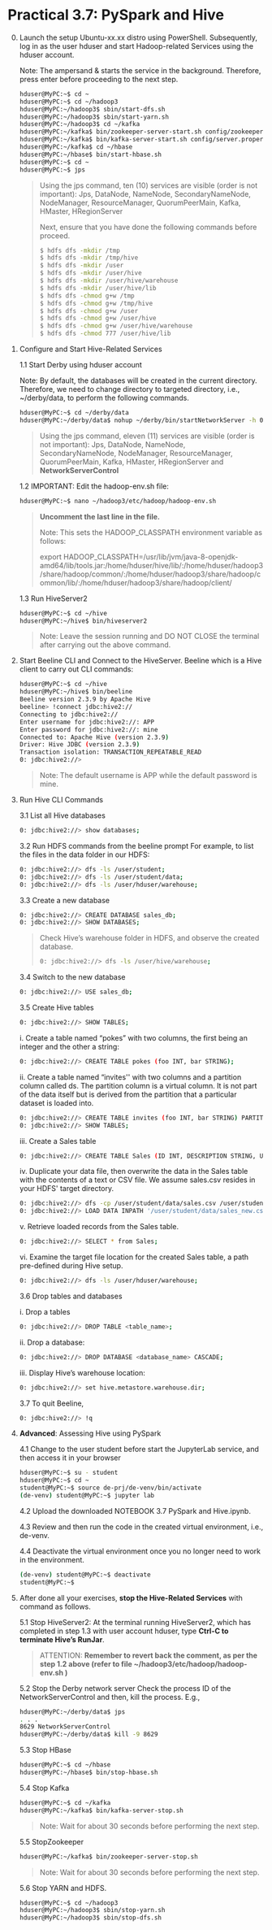 # Practical 3.7: PySpark and Hive

0. Launch the setup Ubuntu-xx.xx distro using PowerShell. Subsequently, log in as the user hduser and start Hadoop-related Services using the hduser account. 

   Note: The ampersand & starts the service in the background. Therefore, press enter before proceeding to the next step.

   ~~~bash
   hduser@MyPC:~$ cd ~
   hduser@MyPC:~$ cd ~/hadoop3 
   hduser@MyPC:~/hadoop3$ sbin/start-dfs.sh 
   hduser@MyPC:~/hadoop3$ sbin/start-yarn.sh
   hduser@MyPC:~/hadoop3$ cd ~/kafka
   hduser@MyPC:~/kafka$ bin/zookeeper-server-start.sh config/zookeeper.properties &
   hduser@MyPC:~/kafka$ bin/kafka-server-start.sh config/server.properties &
   hduser@MyPC:~/kafka$ cd ~/hbase
   hduser@MyPC:~/hbase$ bin/start-hbase.sh
   hduser@MyPC:~$ cd ~
   hduser@MyPC:~$ jps
   ~~~
   > Using the jps command, ten (10) services are visible (order is not important): Jps, DataNode, NameNode, SecondaryNameNode, NodeManager, ResourceManager, QuorumPeerMain, Kafka, HMaster, HRegionServer
   > 
   > Next, ensure that you have done the following commands before proceed.
   >
   > ~~~bash
   > $ hdfs dfs -mkdir /tmp
   > $ hdfs dfs -mkdir /tmp/hive
   > $ hdfs dfs -mkdir /user
   > $ hdfs dfs -mkdir /user/hive
   > $ hdfs dfs -mkdir /user/hive/warehouse
   > $ hdfs dfs -mkdir /user/hive/lib
   > $ hdfs dfs -chmod g+w /tmp
   > $ hdfs dfs -chmod g+w /tmp/hive
   > $ hdfs dfs -chmod g+w /user
   > $ hdfs dfs -chmod g+w /user/hive
   > $ hdfs dfs -chmod g+w /user/hive/warehouse
   > $ hdfs dfs -chmod 777 /user/hive/lib
   > ~~~

1. Configure and Start Hive-Related Services

   1.1 Start Derby using hduser account

     Note: By default, the databases will be created in the current directory. Therefore, we need to change directory to targeted directory, i.e., ~/derby/data, to perform the following commands.
     ~~~bash
     hduser@MyPC:~$ cd ~/derby/data
     hduser@MyPC:~/derby/data$ nohup ~/derby/bin/startNetworkServer -h 0.0.0.0 &
     ~~~
     > Using the jps command, eleven (11) services are visible (order is not important): Jps, DataNode, NameNode, SecondaryNameNode, NodeManager, ResourceManager, QuorumPeerMain, Kafka, HMaster, HRegionServer and **NetworkServerControl**

   1.2 IMPORTANT: Edit the hadoop-env.sh file:
    ~~~bash
    hduser@MyPC:~$ nano ~/hadoop3/etc/hadoop/hadoop-env.sh
    ~~~
    > **Uncomment the last line in the file.**
    > 
    > Note: This sets the HADOOP_CLASSPATH environment variable as follows:
    > 
    > export HADOOP_CLASSPATH=/usr/lib/jvm/java-8-openjdk-amd64/lib/tools.jar:/home/hduser/hive/lib/:/home/hduser/hadoop3/share/hadoop/common/:/home/hduser/hadoop3/share/hadoop/common/lib/:/home/hduser/hadoop3/share/hadoop/client/

   1.3 Run HiveServer2
    ~~~bash
    hduser@MyPC:~$ cd ~/hive
    hduser@MyPC:~/hive$ bin/hiveserver2
    ~~~
    > Note:	Leave the session running and DO NOT CLOSE the terminal after carrying out the above command.



2. Start Beeline CLI and Connect to the HiveServer. Beeline which is a Hive client to carry out CLI commands:
   ~~~bash
   hduser@MyPC:~$ cd ~/hive
   hduser@MyPC:~/hive$ bin/beeline
   Beeline version 2.3.9 by Apache Hive
   beeline> !connect jdbc:hive2://
   Connecting to jdbc:hive2://
   Enter username for jdbc:hive2://: APP
   Enter password for jdbc:hive2://: mine
   Connected to: Apache Hive (version 2.3.9)
   Driver: Hive JDBC (version 2.3.9)
   Transaction isolation: TRANSACTION_REPEATABLE_READ
   0: jdbc:hive2://>
   ~~~
   > Note: The default username is APP while the default password is mine.




3. Run Hive CLI Commands

   3.1 List all Hive databases
   ~~~bash
   0: jdbc:hive2://> show databases;
   ~~~

   3.2 Run HDFS commands from the beeline prompt
      For example, to list the files in the data folder in our HDFS:
      ~~~bash
      0: jdbc:hive2://> dfs -ls /user/student;
      0: jdbc:hive2://> dfs -ls /user/student/data;
      0: jdbc:hive2://> dfs -ls /user/hduser/warehouse;
      ~~~

   3.3 Create a new database
      ~~~bash
      0: jdbc:hive2://> CREATE DATABASE sales_db;
      0: jdbc:hive2://> SHOW DATABASES;
      ~~~
      > Check Hive’s warehouse folder in HDFS, and observe the created database.
      > ~~~bash
      > 0: jdbc:hive2://> dfs -ls /user/hive/warehouse;
      > ~~~

    3.4 Switch to the new database
      ~~~bash
      0: jdbc:hive2://> USE sales_db;
      ~~~

    3.5 Create Hive tables
      ~~~bash
      0: jdbc:hive2://> SHOW TABLES;
      ~~~

      i. Create a table named “pokes” with two columns, the first being an integer and the other a string:
      ~~~bash
      0: jdbc:hive2://> CREATE TABLE pokes (foo INT, bar STRING);
      ~~~
      
      ii. Create a table named “invites'' with two columns and a partition column called ds. The partition column is a virtual column. It is not part of the data itself but is derived from the partition that a particular dataset is loaded into.
      ~~~bash
      0: jdbc:hive2://> CREATE TABLE invites (foo INT, bar STRING) PARTITIONED BY (ds STRING);
      0: jdbc:hive2://> SHOW TABLES;
      ~~~

      iii. Create a Sales table
      ~~~bash
      0: jdbc:hive2://> CREATE TABLE Sales (ID INT, DESCRIPTION STRING, UNIT_PRICE DOUBLE, QUANTITY INT) COMMENT 'This is the Sales table stored as textfile' ROW FORMAT DELIMITED FIELDS TERMINATED BY '\t' STORED AS TEXTFILE;
      ~~~

      iv. Duplicate your data file, then overwrite the data in the Sales table with the contents of a text or CSV file. We assume sales.csv resides in your HDFS' target directory. 
      ~~~bash
      0: jdbc:hive2://> dfs -cp /user/student/data/sales.csv /user/student/data/sales_new.csv;
      0: jdbc:hive2://> LOAD DATA INPATH '/user/student/data/sales_new.csv' OVERWRITE INTO TABLE Sales;
      ~~~

      v. Retrieve loaded records from the Sales table.
      ~~~bash
      0: jdbc:hive2://> SELECT * from Sales;
      ~~~

      vi. Examine the target file location for the created Sales table, a path pre-defined during Hive setup.
      ~~~bash
      0: jdbc:hive2://> dfs -ls /user/hduser/warehouse;
      ~~~

    3.6 Drop tables and databases

    i. Drop a tables
      ~~~bash
      0: jdbc:hive2://> DROP TABLE <table_name>;
      ~~~

      ii. Drop a database:
      ~~~bash
      0: jdbc:hive2://> DROP DATABASE <database_name> CASCADE;
      ~~~

      iii. Display Hive’s warehouse location:
      ~~~bash
      0: jdbc:hive2://> set hive.metastore.warehouse.dir;
      ~~~

    3.7 To quit Beeline,
      ~~~bash
      0: jdbc:hive2://> !q
      ~~~



5. **Advanced**: Assessing Hive using PySpark

   4.1 Change to the user student before start the JupyterLab service, and then access it in your browser
      ~~~bash
      hduser@MyPC:~$ su - student
      hduser@MyPC:~$ cd ~
      student@MyPC:~$ source de-prj/de-venv/bin/activate
      (de-venv) student@MyPC:~$ jupyter lab
      ~~~

   4.2 Upload the downloaded NOTEBOOK 3.7 PySpark and Hive.ipynb.
   
   4.3 Review and then run the code in the created virtual environment, i.e., de-venv.

   4.4 Deactivate the virtual environment once you no longer need to work in the environment.
      ~~~bash
      (de-venv) student@MyPC:~$ deactivate
      student@MyPC:~$ 
      ~~~

6. After done all your exercises, **stop the Hive-Related Services** with command as follows.

   5.1 Stop HiveServer2:
     At the terminal running HiveServer2, which has completed in step 1.3 with user account hduser, type **Ctrl-C to terminate Hive’s RunJar**.
     > ATTENTION: **Remember to revert back the comment, as per the step 1.2 above (refer to file ~/hadoop3/etc/hadoop/hadoop-env.sh )**

   5.2 Stop the Derby network server 
     Check the process ID of the NetworkServerControl and then, kill the process. E.g., 
     ~~~bash
     hduser@MyPC:~/derby/data$ jps                           
     . . .                                                                         
     8629 NetworkServerControl                               
     hduser@MyPC:~/derby/data$ kill -9 8629 
     ~~~

   5.3 Stop HBase
     ~~~bash
     hduser@MyPC:~$ cd ~/hbase
     hduser@MyPC:~/hbase$ bin/stop-hbase.sh
     ~~~
     
   5.4 Stop Kafka
     ~~~bash
     hduser@MyPC:~$ cd ~/kafka
     hduser@MyPC:~/kafka$ bin/kafka-server-stop.sh
     ~~~
     > Note: Wait for about 30 seconds before performing the next step.

    5.5 StopZookeeper
     ~~~bash
     hduser@MyPC:~/kafka$ bin/zookeeper-server-stop.sh
     ~~~
     > Note: Wait for about 30 seconds before performing the next step.

    5.6 Stop YARN and HDFS.
     ~~~bash
     hduser@MyPC:~$ cd ~/hadoop3
     hduser@MyPC:~/hadoop3$ sbin/stop-yarn.sh
     hduser@MyPC:~/hadoop3$ sbin/stop-dfs.sh
     ~~~




